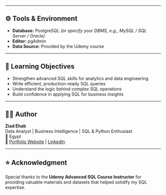 
---

## ⚙️ Tools & Environment
- **Database:** PostgreSQL *(or specify your DBMS, e.g., MySQL / SQL Server / Oracle)*  
- **Editor:**  pgAdmin  
- **Data Source:** Provided by the Udemy course  

---

## 🎯 Learning Objectives
- Strengthen advanced SQL skills for analytics and data engineering  
- Write efficient, production-ready SQL queries  
- Understand the logic behind complex SQL operations  
- Build confidence in applying SQL for business insights  

---

## 🧑‍💻 Author
**Ziad Ehab**  
Data Analyst | Business Intelligence | SQL & Python Enthusiast  
📍 Egypt  
🔗 [Portfolio Website](#) | [LinkedIn](#)

---

## ⭐ Acknowledgment
Special thanks to the **Udemy Advanced SQL Course Instructor** for providing valuable materials and datasets that helped solidify my SQL expertise.
